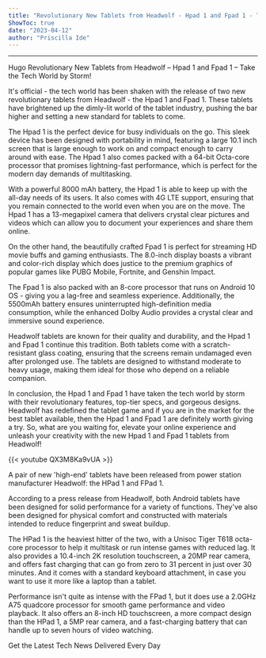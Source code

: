 ```yaml
---
title: "Revolutionary New Tablets from Headwolf - Hpad 1 and Fpad 1 - Take the Tech World by Storm!"
ShowToc: true 
date: "2023-04-12"
author: "Priscilla Ide"
---
```

*****
Hugo
Revolutionary New Tablets from Headwolf – Hpad 1 and Fpad 1 – Take the Tech World by Storm!

It's official - the tech world has been shaken with the release of two new revolutionary tablets from Headwolf - the Hpad 1 and Fpad 1. These tablets have brightened up the dimly-lit world of the tablet industry, pushing the bar higher and setting a new standard for tablets to come.

The Hpad 1 is the perfect device for busy individuals on the go. This sleek device has been designed with portability in mind, featuring a large 10.1 inch screen that is large enough to work on and compact enough to carry around with ease. The Hpad 1 also comes packed with a 64-bit Octa-core processor that promises lightning-fast performance, which is perfect for the modern day demands of multitasking.

With a powerful 8000 mAh battery, the Hpad 1 is able to keep up with the all-day needs of its users. It also comes with 4G LTE support, ensuring that you remain connected to the world even when you are on the move. The Hpad 1 has a 13-megapixel camera that delivers crystal clear pictures and videos which can allow you to document your experiences and share them online.

On the other hand, the beautifully crafted Fpad 1 is perfect for streaming HD movie buffs and gaming enthusiasts. The 8.0-inch display boasts a vibrant and color-rich display which does justice to the premium graphics of popular games like PUBG Mobile, Fortnite, and Genshin Impact.

The Fpad 1 is also packed with an 8-core processor that runs on Android 10 OS - giving you a lag-free and seamless experience. Additionally, the 5500mAh battery ensures uninterrupted high-definition media consumption, while the enhanced Dolby Audio provides a crystal clear and immersive sound experience.

Headwolf tablets are known for their quality and durability, and the Hpad 1 and Fpad 1 continue this tradition. Both tablets come with a scratch-resistant glass coating, ensuring that the screens remain undamaged even after prolonged use. The tablets are designed to withstand moderate to heavy usage, making them ideal for those who depend on a reliable companion.

In conclusion, the Hpad 1 and Fpad 1 have taken the tech world by storm with their revolutionary features, top-tier specs, and gorgeous designs. Headwolf has redefined the tablet game and if you are in the market for the best tablet available, then the Hpad 1 and Fpad 1 are definitely worth giving a try. So, what are you waiting for, elevate your online experience and unleash your creativity with the new Hpad 1 and Fpad 1 tablets from Headwolf!

{{< youtube QX3M8Ka9vUA >}} 




A pair of new 'high-end' tablets have been released from power station manufacturer Headwolf: the HPad 1 and FPad 1.

 

According to a press release from Headwolf, both Android tablets have been designed for solid performance for a variety of functions. They've also been designed for physical comfort and constructed with materials intended to reduce fingerprint and sweat buildup.

 

The HPad 1 is the heaviest hitter of the two, with a Unisoc Tiger T618 octa-core processor to help it multitask or run intense games with reduced lag. It also provides a 10.4-inch 2K resolution touchscreen, a 20MP rear camera, and offers fast charging that can go from zero to 31 percent in just over 30 minutes. And it comes with a standard keyboard attachment, in case you want to use it more like a laptop than a tablet.

 

Performance isn't quite as intense with the FPad 1, but it does use a 2.0GHz A75 quadcore processor for smooth game performance and video playback. It also offers an 8-inch HD touchscreen, a more compact design than the HPad 1, a 5MP rear camera, and a fast-charging battery that can handle up to seven hours of video watching.

 

Get the Latest Tech News Delivered Every Day




